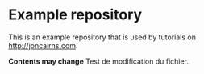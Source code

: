 # Example repository

This is an example repository that is used by tutorials on http://joncairns.com.

**Contents may change**
Test de modification du fichier.
